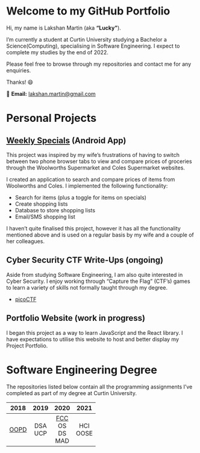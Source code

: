 # Welcome to my GitHub Portfolio

Hi, my name is Lakshan Martin (aka **“Lucky”**). 

I’m currently a student at Curtin University studying a Bachelor a Science(Computing), specialising in Software Engineering. I expect to complete my studies by the end of 2022.

Please feel free to browse through my repositories and contact me for any enquiries.

Thanks! :smile:

:email: **Email:** [lakshan.martin@gmail.com](mailto:lakshan.martin@gmail.com)



# Personal Projects

## [Weekly Specials](https://github.com/LakshanMartin/Weekly_Specials) (Android App)

This project was inspired by my wife’s frustrations of having to switch between two phone browser tabs to view and compare prices of groceries through the Woolworths Supermarket and Coles Supermarket websites. 

I created an application to search and compare prices of items from Woolworths and Coles. I implemented the following functionality:

- Search for items (plus a toggle for items on specials)
- Create shopping lists
- Database to store shopping lists
- Email/SMS shopping list

I haven’t quite finalised this project, however it has all the functionality mentioned above and is used on a regular basis by my wife and a couple of her colleagues. 



## Cyber Security CTF Write-Ups (ongoing)

Aside from studying Software Engineering, I am also quite interested in Cyber Security. I enjoy working through “Capture the Flag” (CTF’s) games to learn a variety of skills not formally taught through my degree. 

- [picoCTF](https://github.com/LakshanMartin/picoCTF)

  

## Portfolio Website (work in progress)

I began this project as a way to learn JavaScript and the React library. I have expectations to utilise this website to host and better display my Project Portfolio.



# Software Engineering Degree

The repositories listed below contain all the programming assignments I’ve completed as part of my degree at Curtin University. 

|                     2018                      |     2019     |          2020          |    2021     |
| :-------------------------------------------: | :----------: | :--------------------: | :---------: |
| [OOPD](https://github.com/LakshanMartin/OOPD) | DSA <br> UCP | [FCC](https://github.com/LakshanMartin/FCC)<br>OS<br>DS<br>MAD | HCI<br>OOSE |

